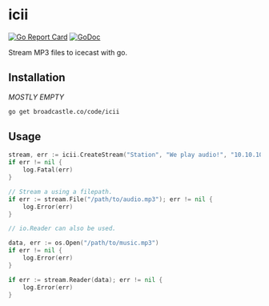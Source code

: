 # icii

[![Go Report Card](https://goreportcard.com/badge/broadcastle.co/code/icii)](https://goreportcard.com/report/broadcastle.co/code/icii)
[![GoDoc](https://godoc.org/broadcastle.co/code/icii?status.svg)](https://godoc.org/broadcastle.co/code/icii)

Stream MP3 files to icecast with go.

## Installation

_MOSTLY EMPTY_

```bash
go get broadcastle.co/code/icii
```

## Usage

```go
stream, err := icii.CreateStream("Station", "We play audio!", "10.10.10.42:8080", "/stream.mp3")
if err != nil {
    log.Fatal(err)
}

// Stream a using a filepath.
if err := stream.File("/path/to/audio.mp3"); err != nil {
    log.Error(err)
}

// io.Reader can also be used.

data, err := os.Open("/path/to/music.mp3")
if err != nil {
    log.Error(err)
}

if err := stream.Reader(data); err != nil {
    log.Error(err)
}

```
